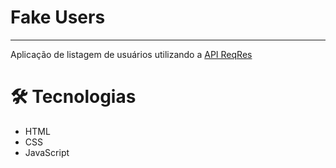 # Fake Users
---
Aplicação de listagem de usuários utilizando a [API ReqRes](https://reqres.in)

# 🛠 Tecnologias
- HTML
- CSS
- JavaScript
